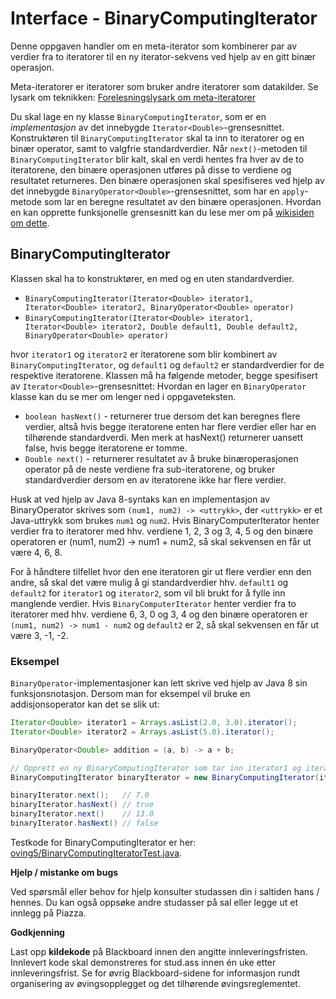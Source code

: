 # Interface - BinaryComputingIterator

Denne oppgaven handler om en meta-iterator som kombinerer par av verdier fra to iteratorer til en ny iterator-sekvens ved hjelp av en gitt binær operasjon.

Meta-iteratorer er iteratorer som bruker andre iteratorer som datakilder. Se lysark om teknikken: [Forelesningslysark om meta-iteratorer](https://docs.google.com/file/d/0B9IltfWcNirndERTb1RnTGM3YWs/preview)

Du skal lage en ny klasse `BinaryComputingIterator`, som er en *implementasjon* av det innebygde `Iterator<Double>`-grensesnittet. Konstruktøren til `BinaryComputingIterator` skal ta inn to iteratorer og en binær operator, samt to valgfrie standardverdier. Når `next()`-metoden til `BinaryComputingIterator` blir kalt, skal en verdi hentes fra hver av de to iteratorene, den binære operasjonen utføres på disse to verdiene og resultatet returneres. Den binære operasjonen skal spesifiseres ved hjelp av det innebygde `BinaryOperator<Double>`-grensesnittet, som har en `apply`-metode som lar en beregne resultatet av den binære operasjonen. Hvordan en kan opprette funksjonelle grensesnitt kan du lese mer om på [wikisiden om dette](https://www.ntnu.no/wiki/display/tdt4100/Lambda-uttrykk+og+funksjonelle+grensesnitt+i+Java+8).

## BinaryComputingIterator

Klassen skal ha to konstruktører, en med og en uten standardverdier.

- `BinaryComputingIterator(Iterator<Double> iterator1, Iterator<Double> iterator2, BinaryOperator<Double> operator)`
- `BinaryComputingIterator(Iterator<Double> iterator1, Iterator<Double> iterator2, Double default1, Double default2, BinaryOperator<Double> operator)`

hvor `iterator1` og `iterator2` er iteratorene som blir kombinert av `BinaryComputingIterator`, og `default1` og `default2` er standardverdier for de respektive iteratorene. Klassen må ha følgende metoder, begge spesifisert av `Iterator<Double>`-grensesnittet: Hvordan en lager en `BinaryOperator` klasse kan du se mer om lenger ned i oppgaveteksten.

- `boolean hasNext()` - returnerer true dersom det kan beregnes flere verdier, altså hvis begge iteratorene enten har flere verdier eller har en tilhørende standardverdi. Men merk at hasNext() returnerer uansett false, hvis begge iteratorene er tomme.
- `Double next()` - returnerer resultatet av å bruke binæroperasjonen operator på de neste verdiene fra sub-iteratorene, og bruker standardverdier dersom en av iteratorene ikke har flere verdier.

Husk at ved hjelp av Java 8-syntaks kan en implementasjon av BinaryOperator skrives som `(num1, num2) -> <uttrykk>`, der `<uttrykk>` er et Java-uttrykk som brukes `num1` og `num2`. Hvis BinaryComputerIterator henter verdier fra to iteratorer med hhv. verdiene 1, 2, 3 og 3, 4, 5 og den binære operatoren er (num1, num2) -> num1 + num2, så skal sekvensen en får ut være 4, 6, 8.

For å håndtere tilfellet hvor den ene iteratoren gir ut flere verdier enn den andre, så skal det være mulig å gi standardverdier hhv. `default1` og `default2` for `iterator1` og `iterator2`, som vil bli brukt for å fylle inn manglende verdier. Hvis `BinaryComputerIterator` henter verdier fra to iteratorer med hhv. verdiene 6, 3, 0 og 3, 4 og den binære operatoren er `(num1, num2) -> num1 - num2` og `default2` er 2, så skal sekvensen en får ut være 3, -1, -2.

### Eksempel

`BinaryOperator`-implementasjoner kan lett skrive ved hjelp av Java 8 sin funksjonsnotasjon. Dersom man for eksempel vil bruke en addisjonsoperator kan det se slik ut:

```java
Iterator<Double> iterator1 = Arrays.asList(2.0, 3.0).iterator();
Iterator<Double> iterator2 = Arrays.asList(5.0).iterator();

BinaryOperator<Double> addition = (a, b) -> a + b;

// Opprett en ny BinaryComputingIterator som tar inn iterator1 og iterator2 og utfører addisjon på verdiene.
BinaryComputingIterator binaryIterator = new BinaryComputingIterator(iterator1, iterator2, null, 10.0, addition);

binaryIterator.next();   // 7.0
binaryIterator.hasNext() // true
binaryIterator.next()    // 13.0
binaryIterator.hasNext() // false
```

Testkode for BinaryComputingIterator er her: [oving5/BinaryComputingIteratorTest.java](../../src/test/java/oving5/BinaryComputingIteratorTest.java).

**Hjelp / mistanke om bugs**

Ved spørsmål eller behov for hjelp konsulter studassen din i saltiden hans / hennes. Du kan også oppsøke andre studasser på sal eller legge ut et innlegg på Piazza.

**Godkjenning**

Last opp **kildekode** på Blackboard innen den angitte innleveringsfristen. Innlevert kode skal demonstreres for stud.ass innen én uke etter innleveringsfrist. Se for øvrig Blackboard-sidene for informasjon rundt organisering av øvingsopplegget og det tilhørende øvingsreglementet.
